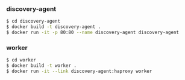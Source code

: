 ### discovery-agent
```sh
$ cd discovery-agent
$ docker build -t discovery-agent .
$ docker run -it -p 80:80 --name discovery-agent discovery-agent
```

### worker
```sh
$ cd worker
$ docker build -t worker .
$ docker run -it --link discovery-agent:haproxy worker
```
